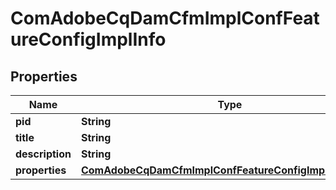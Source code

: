 
# ComAdobeCqDamCfmImplConfFeatureConfigImplInfo

## Properties
Name | Type | Description | Notes
------------ | ------------- | ------------- | -------------
**pid** | **String** |  |  [optional]
**title** | **String** |  |  [optional]
**description** | **String** |  |  [optional]
**properties** | [**ComAdobeCqDamCfmImplConfFeatureConfigImplProperties**](ComAdobeCqDamCfmImplConfFeatureConfigImplProperties.md) |  |  [optional]



